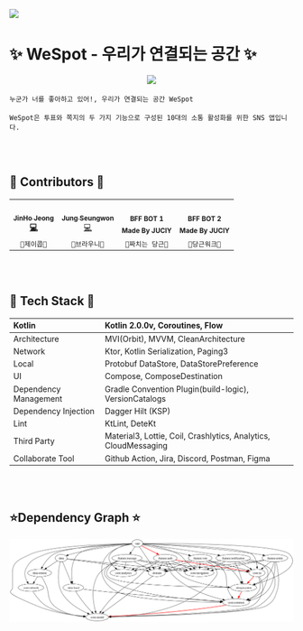 <p align="left">
  <a href="https://play.google.com/store/apps/details?id=com.bff.wespot.real">
    <img src="https://github.com/user-attachments/assets/574be462-a5fb-4a42-8840-143c57969514" height=110>
  </a>
</p>


# ✨ WeSpot - 우리가 연결되는 공간 ✨

<p align="center"><img src="https://github.com/user-attachments/assets/4e890aef-4fca-4bf3-91e2-b30d26fcc873"></p>

```
누군가 너를 좋아하고 있어!, 우리가 연결되는 공간 WeSpot

WeSpot은 투표와 쪽지의 두 가지 기능으로 구성된 10대의 소통 활성화를 위한 SNS 앱입니다.
```

</br></br>

## 💫 Contributors 💫
<table>
  <tr>
    <td align="center"><a href="http://github.com/jeongjaino"><img src="https://avatars.githubusercontent.com/u/77484719?v=4" width="200px;" alt=""/><br /><sub><b>JinHo Jeong</sub></a><br /><a href="https://github.com/YAPP-Github/24th-App-Team-1-Android/commits/main?author=jeongjaino" title="Code">💻</a></td>
    <td align="center"><a href="https://github.com/flash159483"><img src="https://avatars.githubusercontent.com/u/123813671?v=4" width="200px;" alt=""/><br /><sub><b>Jung Seungwon</b></sub></a><br /><a href="https://github.com/YAPP-Github/24th-App-Team-1-Android/commits/main?author=flash159483" title="Code">💻</a></td>
    <td align="center"><img src="https://github.com/YAPP-Github/24th-App-Team-1-Android/assets/77484719/885117e7-5809-4630-9f37-ede855cdc8c8" width="200px;" alt=""/><br /><sub><b>BFF BOT 1</b></sub><br /><sub><b>Made By JUCIY</b></b></sub></td>
    <td align="center"><img src="https://github.com/YAPP-Github/24th-App-Team-1-Android/assets/77484719/611fc015-8f91-4645-90c9-2ae9e86d9e7b" width="200px;" alt=""/><br /><sub><b>BFF BOT 2</b></sub><br /><sub><b>Made By JUCIY</b></b></sub></td>
  </tr>
  <tr>
    <td align="center"><code>🍻제이콥🍻</td>
    <td align="center"><code>🍩브라우니🍩</td>
    <td align="center"><code>🥕짜치는 당근🥕</td>
    <td align="center"><code>🥕당근워크👟</td>
  </tr>
</table>

</br></br>

## 🌟 Tech Stack 🌟

| Kotlin | Kotlin 2.0.0v, Coroutines, Flow |
|:---|:---|
| Architecture | MVI(Orbit), MVVM, CleanArchitecture |
| Network | Ktor, Kotlin Serialization, Paging3 |
| Local | Protobuf DataStore, DataStorePreference |
| UI | Compose, ComposeDestination |
| Dependency Management | Gradle Convention Plugin(build-logic), VersionCatalogs |
| Dependency Injection | Dagger Hilt (KSP) |
| Lint | KtLint, DeteKt |
| Third Party | Material3, Lottie, Coil, Crashlytics, Analytics, CloudMessaging |
| Collaborate Tool | Github Action, Jira, Discord, Postman, Figma |

</br></br>

## ⭐Dependency Graph ⭐

<p align="center"><img src="module_graph.svg"></p>
